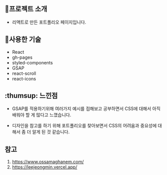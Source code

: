 ## :memo:프로젝트 소개

- 리액트로 만든 포트폴리오 페이지입니다.

## :bell:사용한 기술

- React
- gh-pages
- styled-components
- GSAP
- react-scroll
- react-icons

## :thumsup: 느낀점

- GSAP를 적용하기위해 여러가지 예시를 접해보고 공부하면서 CSS에 대해서 아직 배워야 할 게 많다고 느꼈습니다.

- 디자인을 참고를 하기 위해 포트폴리오를 찾아보면서 CSS의 어려움과 중요성에 대해서 좀 더 알게 된 것 같습니다.

## 참고

1. <a href="https://www.ossamaghanem.com/">https://www.ossamaghanem.com/</a>
2. <a href="https://leejeongmin.vercel.app/">https://leejeongmin.vercel.app/</a>
